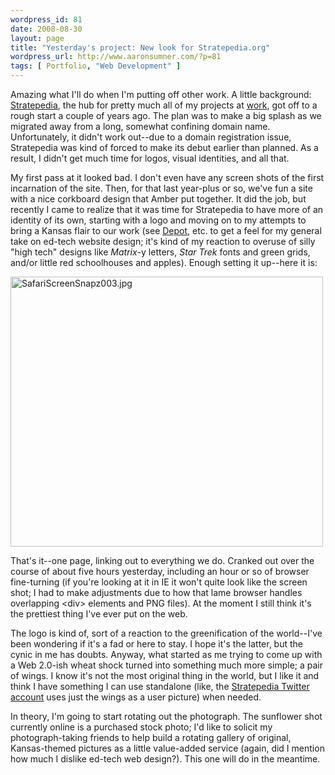 ```yaml
--- 
wordpress_id: 81
date: 2008-08-30
layout: page
title: "Yesterday's project: New look for Stratepedia.org"
wordpress_url: http://www.aaronsumner.com/?p=81
tags: [ Portfolio, "Web Development" ]
---
```

Amazing what I'll do when I'm putting off other work. A little background: <a href="http://stratepedia.org/">Stratepedia</a>, the hub for pretty much all of my projects at <a href="http://kucrl.org/">work</a>, got off to a rough start a couple of years ago. The plan was to make a big splash as we migrated away from a long, somewhat confining domain name. Unfortunately, it didn't work out--due to a domain registration issue, Stratepedia was kind of forced to make its debut earlier than planned. As a result, I didn't get much time for logos, visual identities, and all that.

My first pass at it looked bad. I don't even have any screen shots of the first incarnation of the site. Then, for that last year-plus or so, we've fun a site with a nice corkboard design that Amber put together. It did the job, but recently I came to realize that it was time for Stratepedia to have more of an identity of its own, starting with a logo and moving on to my attempts to bring a Kansas flair to our work (see <a href="http://depot.stratepedia.org/">Depot</a>, etc. to get a feel for my general take on ed-tech website design; it's kind of my reaction to overuse of silly "high tech" designs like <em>Matrix</em>-y letters, <em>Star Trek</em> fonts and green grids, and/or little red schoolhouses and apples). Enough setting it up--here it is:

<p>
  <img src="http://www.aaronsumner.com/uploads/2008/08/safariscreensnapz003.jpg" alt="SafariScreenSnapz003.jpg" border="0" width="500" height="432" />
</p>

That's it--one page, linking out to everything we do. Cranked out over the course of about five hours yesterday, including an hour or so of browser fine-turning (if you're looking at it in IE it won't quite look like the screen shot; I had to make adjustments due to how that lame browser handles overlapping &lt;div> elements and PNG files). At the moment I still think it's the prettiest thing I've ever put on the web.

The logo is kind of, sort of a reaction to the greenification of the world--I've been wondering if it's a fad or here to stay. I hope it's the latter, but the cynic in me has doubts. Anyway, what started as me trying to come up with a Web 2.0-ish wheat shock turned into something much more simple; a pair of wings. I know it's not the most original thing in the world, but I like it and think I have something I can use standalone (like, the <a href="http://twitter.com/stratepedia">Stratepedia Twitter account</a> uses just the wings as a user picture) when needed.

In theory, I'm going to start rotating out the photograph. The sunflower shot currently online is a purchased stock photo; I'd like to solicit my photograph-taking friends to help build a rotating gallery of original, Kansas-themed pictures as a little value-added service (again, did I mention how much I dislike ed-tech web design?). This one will do in the meantime.
